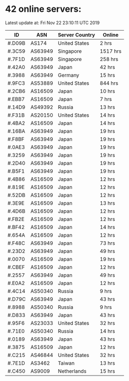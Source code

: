 # 42 online servers:

Latest update at: Fri Nov 22 23:10:11 UTC 2019

| ID | ASN | Server Country | Online |
| -- | --- | -------------- | ------ |
| #.D09B | AS174 | United States | 2 hrs |
| #.3C59 | AS63949 | Singapore | 1517 hrs |
| #.7F1D | AS63949 | Singapore | 258 hrs |
| #.42A0 | AS63949 | Japan | 42 hrs |
| #.3988 | AS63949 | Germany | 15 hrs |
| #.9FC3 | AS53889 | United States | 844 hrs |
| #.2CB6 | AS16509 | Japan | 10 hrs |
| #.EBB7 | AS16509 | Japan | 7 hrs |
| #.14D9 | AS49392 | Russia | 13 hrs |
| #.F31B | AS20150 | United States | 14 hrs |
| #.4BA2 | AS16509 | Japan | 14 hrs |
| #.16BA | AS63949 | Japan | 19 hrs |
| #.F8BF | AS63949 | Japan | 19 hrs |
| #.0AE3 | AS63949 | Japan | 19 hrs |
| #.3259 | AS63949 | Japan | 19 hrs |
| #.2D40 | AS63949 | Japan | 19 hrs |
| #.B5F1 | AS63949 | Japan | 19 hrs |
| #.4B86 | AS16509 | Japan | 12 hrs |
| #.819E | AS16509 | Japan | 12 hrs |
| #.52DB | AS16509 | Japan | 12 hrs |
| #.3E9E | AS16509 | Japan | 13 hrs |
| #.4D6B | AS16509 | Japan | 12 hrs |
| #.FB2E | AS16509 | Japan | 12 hrs |
| #.BF42 | AS16509 | Japan | 14 hrs |
| #.654A | AS16509 | Japan | 12 hrs |
| #.F48C | AS63949 | Japan | 73 hrs |
| #.23D2 | AS63949 | Japan | 49 hrs |
| #.0070 | AS16509 | Japan | 19 hrs |
| #.CBEF | AS16509 | Japan | 12 hrs |
| #.2557 | AS63949 | Japan | 49 hrs |
| #.E0A2 | AS16509 | Japan | 12 hrs |
| #.4C14 | AS50340 | Russia | 9 hrs |
| #.D79C | AS63949 | Japan | 43 hrs |
| #.8988 | AS50340 | Russia | 9 hrs |
| #.D833 | AS63949 | Japan | 43 hrs |
| #.95F6 | AS23033 | United States | 32 hrs |
| #.71E0 | AS50340 | Russia | 14 hrs |
| #.0189 | AS63949 | Japan | 43 hrs |
| #.3875 | AS16509 | Japan | 12 hrs |
| #.C215 | AS46844 | United States | 32 hrs |
| #.7E1D | AS3462 | Taiwan | 13 hrs |
| #.C450 | AS9009 | Netherlands | 15 hrs |


